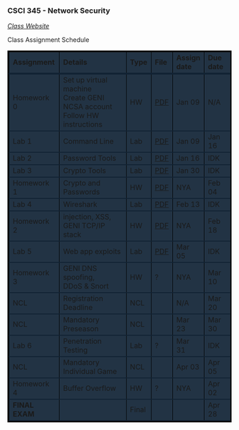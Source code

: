 <style>
table {
  border: 3px solid #000;
}
tr {
  border-bottom: 2px solid #123;
  background: #234
}
tr:first-child {
  border-bottom: 4px solid #123;
  font-weight:bold;
}
td {
  border-left: 1px solid #000;
}
</style>

### CSCI 345 - Network Security

*[Class Website](http://mountrouidoux.people.cofc.edu/CSCI345/index.html)*

Class Assignment Schedule

<table>
  <tr>
    <td>Assignment</td> 
    <td>Details</td> <!--Description of the assignment-->
    <td>Type</td> <!--HW/Lab/Quiz/Test/NCL/Other-->
    <td>File</td> <!--Anchor w/ link to file & type of file-->
    <td>Assign<br/>date</td>
    <td>Due<br/>date</td>
  </tr>
  <tr>
    <td>Homework 0</td>
    <td>Set up virtual machine<br/>Create GENI NCSA account<br/>Follow HW instructions</td>
    <td>HW</td>
    <td><a href="./Homework/HW0_S20.pdf">PDF</a></td>
    <td>Jan 09</td>
    <td>N/A</td>
  </tr>
  <tr>
    <td>Lab 1</td>
    <td>Command Line</td>
    <td>Lab</td>
    <td><a href="./Labs/lab1/Lab1_Unix.pdf">PDF</a></td>
    <td>Jan 09</td>
    <td>Jan 16</td>
  </tr>
  <tr>
    <td>Lab 2</td>
    <td>Password Tools</td>
    <td>Lab</td>
    <td><a href="./Labs/lab2/Lab2_Passwd.pdf">PDF</a></td>
    <td>Jan 16</td>
    <td>IDK</td>
  </tr>
  <tr>
    <td>Lab 3</td>
    <td>Crypto Tools</td>
    <td>Lab</td>
    <td><a href="./Labs/lab3/Lab3_Crypto.pdf">PDF</a></td>
    <td>Jan 30</td>
    <td>IDK</td>
  </tr>
  <tr>
    <td>Homework 1</td>
    <td>Crypto and Passwords</td>
    <td>HW</td>
    <td><a href="./Homework/HW1_S20.pdf">PDF</a></td>
    <td>NYA</td>
    <td>Feb 04</td>
  </tr>
  <tr>
    <td>Lab 4</td>
    <td>Wireshark</td>
    <td>Lab</td>
    <td><a href="./Labs/lab4/Lab4_Wireshark_S19.pdf">PDF</a></td>
    <td>Feb 13</td>
    <td>IDK</td>
  </tr>
  <tr>
    <td>Homework 2</td>
    <td>injection, XSS,<br/>GENI TCP/IP stack</td>
    <td>HW</td>
    <td><a href="./Homework/HW2_S20.pdf">PDF</a></td>
    <td>NYA</td>
    <td>Feb 18</td>
  </tr>
  <tr>
    <td>Lab 5</td>
    <td>Web app exploits</td>
    <td>Lab</td>
    <td><a href="./Labs/lab5/Lab6_5_WebAppExploits.pdf">PDF</a></td>
    <td>Mar 05</td>
    <td>IDK</td>
  </tr>
  <tr>
    <td>Homework 3</td>
    <td>GENI DNS spoofing,<br/>DDoS & Snort</td>
    <td>HW</td>
    <td>?</td>
    <td>NYA</td>
    <td>Mar 10</td>
  </tr>
  <tr>
    <td>NCL</td>
    <td>Registration Deadline</td>
    <td>NCL</td>
    <td></td>
    <td>N/A</td>
    <td>Mar 20</td>
  </tr>
  <tr>
    <td>NCL</td>
    <td>Mandatory Preseason</td>
    <td>NCL</td>
    <td></td>
    <td>Mar 23</td>
    <td>Mar 30</td>
  </tr>
  <tr>
    <td>Lab 6</td>
    <td>Penetration Testing</td>
    <td>Lab</td>
    <td>?</td>
    <td>Mar 31</td>
    <td>IDK</td>
  </tr>
  <tr>
    <td>NCL</td>
    <td>Mandatory Individual Game</td>
    <td>NCL</td>
    <td></td>
    <td>Apr 03</td>
    <td>Apr 05</td>
  </tr>
  <tr>
    <td>Homework 4</td>
    <td>Buffer Overflow</td>
    <td>HW</td>
    <td>?</td>
    <td>NYA</td>
    <td>Apr 02</td>
  </tr>
  <tr>
    <td><strong>FINAL EXAM</strong></td>
    <td></td>
    <td>Final</td>
    <td></td>
    <td></td>
    <td>Apr 28</td>
  </tr>
</table>

